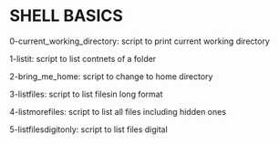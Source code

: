 # SHELL BASICS

0-current_working_directory: script to print current working directory

1-listit: script to list contnets of a folder

2-bring_me_home: script to change to home directory

3-listfiles: script to list filesin long format

4-listmorefiles: script to list all files including hidden ones

5-listfilesdigitonly: script to list files digital

